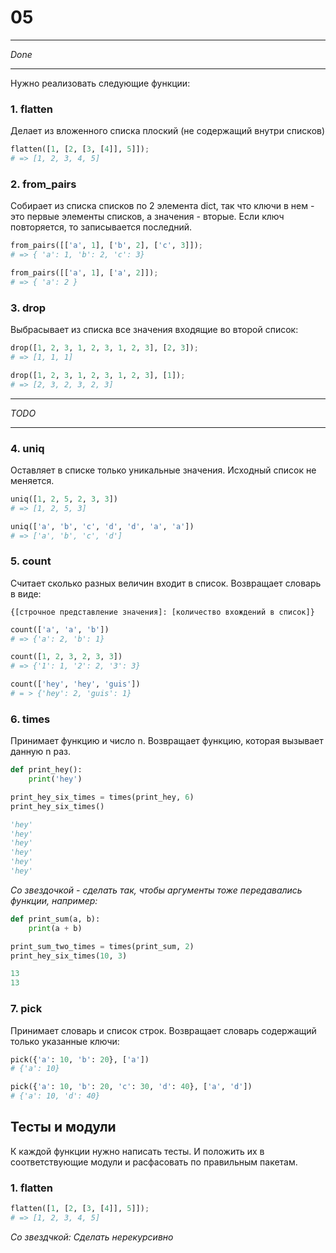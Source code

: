 # 05
******
*Done*
******

Нужно реализовать следующие функции:

### 1. flatten
Делает из вложенного списка плоский (не содержащий внутри списков)

```python
flatten([1, [2, [3, [4]], 5]]);
# => [1, 2, 3, 4, 5]
```

### 2. from_pairs

Собирает из списка списков по 2 элемента dict, так что ключи в нем - это первые элементы списков, а значения - вторые. Если ключ повторяется, то записывается последний.

```python
from_pairs([['a', 1], ['b', 2], ['c', 3]]);
# => { 'a': 1, 'b': 2, 'c': 3}

from_pairs([['a', 1], ['a', 2]]);
# => { 'a': 2 }
```

### 3. drop

Выбрасывает из списка все значения входящие во второй список:

```python
drop([1, 2, 3, 1, 2, 3, 1, 2, 3], [2, 3]);
# => [1, 1, 1]

drop([1, 2, 3, 1, 2, 3, 1, 2, 3], [1]);
# => [2, 3, 2, 3, 2, 3]
```

******
*TODO*
******

### 4. uniq

Оставляет в списке только уникальные значения. Исходный список не меняется.

```python
uniq([1, 2, 5, 2, 3, 3])
# => [1, 2, 5, 3]

uniq(['a', 'b', 'c', 'd', 'd', 'a', 'a'])
# => ['a', 'b', 'c', 'd']
```

### 5. count

Считает сколько разных величин входит в список. Возвращает словарь в виде: 

`{[строчное представление значения]: [количество вхождений в список]}`


```python
count(['a', 'a', 'b'])
# => {'a': 2, 'b': 1}

count([1, 2, 3, 2, 3, 3])
# => {'1': 1, '2': 2, '3': 3}

count(['hey', 'hey', 'guis'])
# = > {'hey': 2, 'guis': 1}
```


### 6. times

Принимает функцию и число n. Возвращает функцию, которая вызывает данную n раз.
```python
def print_hey():
	print('hey')

print_hey_six_times = times(print_hey, 6)
print_hey_six_times()

'hey'
'hey'
'hey'
'hey'
'hey'
'hey'
```

_Со звездочкой - сделать так, чтобы аргументы тоже передавались функции, например:_

```python
def print_sum(a, b):
	print(a + b)

print_sum_two_times = times(print_sum, 2)
print_hey_six_times(10, 3)

13
13
```

### 7. pick

Принимает словарь и список строк. Возвращает словарь содержащий только указанные ключи:

```python
pick({'a': 10, 'b': 20}, ['a'])
# {'a': 10}

pick({'a': 10, 'b': 20, 'c': 30, 'd': 40}, ['a', 'd'])
# {'a': 10, 'd': 40}
```

## Тесты и модули

К каждой функции нужно написать тесты. И положить их в соответствующие модули и расфасовать по правильным пакетам. 





### 1. flatten
```python
flatten([1, [2, [3, [4]], 5]]);
# => [1, 2, 3, 4, 5]
```
_Со звездчкой: Сделать нерекурсивно_

